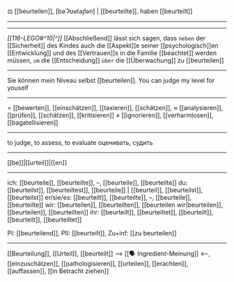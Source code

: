⚖️ [[beurteilen]], [bəˈʔʊʁtaɪ̯lən] | [[beurteilte]], haben [[beurteilt]]

---
---

*[[116-LEGO#^10|^]]* [[Abschließend]] lässt sich sagen, dass `neben` der [[Sicherheit]] des Kindes auch die [[Aspekt]]e seiner [[psychologisch]]en [[Entwicklung]] und des [[Vertrauen]]s in die Familie [[beachtet]] werden müssen, `um` die [[Entscheidung]] `über` die [[Überwachung]] zu [[beurteilen]]


---
Sie können mein Niveau selbst [[beurteilen]]. You can judge my level for youself

---
= [[bewerten]], [[einschätzen]], [[taxieren]], [[schätzen]], 
≈ [[analysieren]], [[prüfen]], [[schätzen]], [[kritisieren]]
≠ [[ignorieren]], [[verharmlosen]], [[bagatellisieren]]

---
to judge, to assess, to evaluate
оценивать, судить

---
[[be]]|[[urteil]]|[[en]]

---
ich: [[beurteile]], [[beurteilte]], –, [[beurteile]], [[beurteilte]]
du: [[beurteilst]], [[beurteiltest]], [[beurteile]] | [[beurteil]], [[beurteilst]], [[beurteilst]]
er/sie/es: [[beurteilt]], [[beurteilte]], –, [[beurteile]], [[beurteilte]]
wir: [[beurteilen]], [[beurteilten]], [[beurteilen wir|beurteilen]], [[beurteilen]], [[beurteilten]]
ihr: [[beurteilt]], [[beurteiltet]], [[beurteilt]], [[beurteilt]], [[beurteiltet]]

PI: [[beurteilend]], PII: [[beurteilt]], Zu+inf: [[zu beurteilen]]

---
[[Beurteilung]], [[Urteil]], [[beurteilt]]
--> [[🗣️ Ingredient-Meinung]] <--, [[einzuschätzen]], [[pathologisieren]], [[urteilen]], [[erachten]], [[auffassen]], [[in Betracht ziehen]]